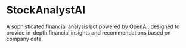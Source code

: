 # StockAnalystAI
A sophisticated financial analysis bot powered by OpenAI, designed to provide in-depth financial insights and recommendations based on company data.
